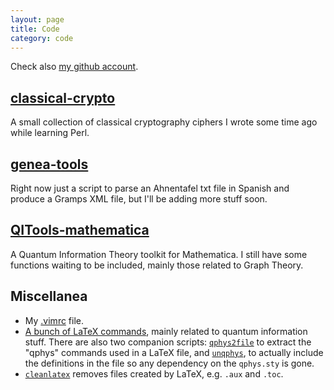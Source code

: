 ```yaml
---
layout: page
title: Code
category: code
---
```


Check also [my github account](https://github.com/mcuquet).

## [classical-crypto](https://github.com/mcuquet/classical-crypto)

A small collection of classical cryptography ciphers I wrote some time ago
while learning Perl.

## [genea-tools](https://github.com/mcuquet/genea-tools)

Right now just a script to parse an Ahnentafel txt file in Spanish and produce
a Gramps XML file, but I'll be adding more stuff soon.

## [QITools-mathematica](https://github.com/mcuquet/QITools-mathematica)

A Quantum Information Theory toolkit for Mathematica. I still have some
functions waiting to be included, mainly those related to Graph Theory.

## Miscellanea

* My [.vimrc]({{site.assetsurl}}vimrc) file.
* [A bunch of LaTeX commands]({{site.assetsurl}}qphys.sty), mainly related to
  quantum information stuff. There are also two companion scripts:
  [`qphys2file`]({{site.assetsurl}}qphys2file.pl) to extract the "qphys"
  commands used in a LaTeX file, and [`unqphys`]({{site.assetsurl}}unqphys.pl),
  to actually include the definitions in the file so any dependency on the
  `qphys.sty` is gone.
* [`cleanlatex`]({{site.assetsurl}}cleanlatex.pl) removes files created by
  LaTeX, e.g. `.aux` and `.toc`.
